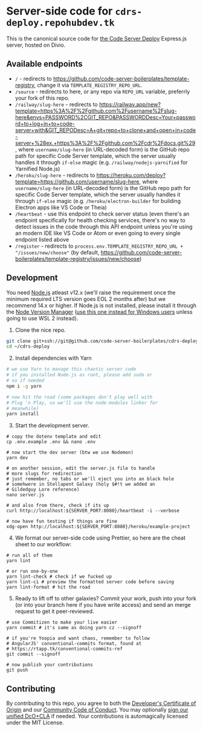 # Server-side code for `cdrs-deploy.repohubdev.tk`

This is the canonical source code for [the Code Server Deploy](https://cdrs-deploy.repohubdev.tk) Express.js server,
hosted on Divio.

## Available endpoints

* `/` - redirects to <https://github.com/code-server-boilerplates/template-registry>, change it via `TEMPLATE_REGISTRY_REPO_URL`.
* `/source` - redirects to here, or any repo via `REPO_URL` variable, preferrly your fork of this repo.
* `/railway/slug-here` - redirects to <https://railway.app/new?template=https%3A%2F%2Fgithub.com%2Fusername%2Fslug-here&envs=PASSWORD%2CGIT_REPO&PASSWORDDesc=Your+password+to+log+in+to+code-server+with&GIT_REPODesc=A+git+repo+to+clone+and+open+in+code-server+%28ex.+https%3A%2F%2Fgithub.com%2Fcdr%2Fdocs.git%29>, where `username/slug-here` (in URL-decoded form) is the GitHub
repo path for specific Code Server template, which the server usually handles it through `if-else` magic (e.g. `/railway/nodejs-yarnified` for Yarnified Node.js)
* `/heroku/slug-here` - redirects to <https://heroku.com/deploy?template=https://github.com/username/slug-here>, where `username/slug-here` (in URL-decoded form) is the GitHub repo path
for specific Code Server template, which the server usually handles it through `if-else` magic (e.g. `/heroku/electron-builder` for building Electron apps like VS Code or Theia)
* `/heartbeat` - use this endpoint to check server status (even there's an endpoint specifically for health checking services,
there's no way to detect issues in the code through this API endpoint
unless you're using an modern IDE like VS Code or Atom or even going to every single endpoint listed above
* `/register` - redirects to `process.env.TEMPLATE_REGISTRY_REPO_URL + "/issues/new/choose"`
(by default, <https://github.com/code-server-boilerplates/template-registry/issues/new/choose>)

## Development

You need [Node.js](https://nodejs.org) atleast v12.x (we'll raise the requirement once the minimum required LTS version goes EOL 2 months after) but we recommend 14.x or higher.
If Node.js is not installed, please install it through the [Node Version Manager](https://github.com/nvm-sh/nvm)
([use this one instead for Windows users](https://todo) unless going to
use WSL 2 instead).

1. Clone the nice repo.

```sh
git clone git+ssh://git@github.com/code-server-boilerplates/cdrs-deploy.repohubdev.tk.git ~/cdrs-deploy
cd ~/cdrs-deploy
```

2. Install dependencies with Yarn

```sh
# we use Yarn to manage this chaotic server code
# if you installed Node.js as root, please add sudo or
# su if needed
npm i -g yarn

# now hit the road (some packages don't play well with
# Plug 'n Play, so we'll use the node-modules linker for
# meanwhile)
yarn install
```

3. Start the development server.

```
# copy the dotenv template and edit
cp .env.example .env && nano .env

# now start the dev server (btw we use Nodemon)
yarn dev

# on another session, edit the server.js file to handle
# more slugs for redirection
# just remember, no tabs or we'll eject you into an black hole
# somehwere in Stellapent Galaxy (holy $#!t we added an
# Gildedguy Lore reference)
nano server.js

# and also from there, check if its up
curl http://localhost:${SERVER_PORT:8080}/heartbeat -i --verbose

# now have fun testing if things are fine
xdg-open http://localhost:${SERVER_PORT:8080}/heroku/example-project
```

4. We format our server-side code using Prettier, so here are the cheat sheet to our workflow:

```
# run all of them
yarn lint

# or run one-by-one
yarn lint-check # check if we fucked up
yarn lint-ci # preview the formatted server code before saving	
yarn lint-format # hit the road
```

5. Ready to lift off to other galaxies? Commit your work, push into your fork (or into your branch here
if you have write access) and send an merge request to get it peer-reviewed.

```
# use Commitizen to make your live easier
yarn commit # it's same as doing yarn cz --signoff

# if you're Yoopia and want chaos, remember to follow
# AngularJS' conventional-commits format, found at
# https://rtapp.tk/conventional-commits-ref
git commit --signoff

# now publish your contributions
git push
```

## Contributing

By contributing to this repo, you agree to both the [Developer's Certificate of Origin][dco] and our [Community Code of Conduct][codeofconduct]. You may optionally [sign our unified DcO+CLA][cla] if needed. Your contributions is automagically licensed under the MIT License.

[dco]: https://developercertificate.org
[codeofconduct]: https://rtapp.tk/codeofconduct
[cla]: https://rtapp.tk/oss-cla
